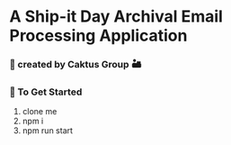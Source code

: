 # A Ship-it Day Archival Email Processing Application
### 🌵 created by Caktus Group 🏜

### 🚀 To Get Started
1. clone me
2. npm i
3. npm run start
